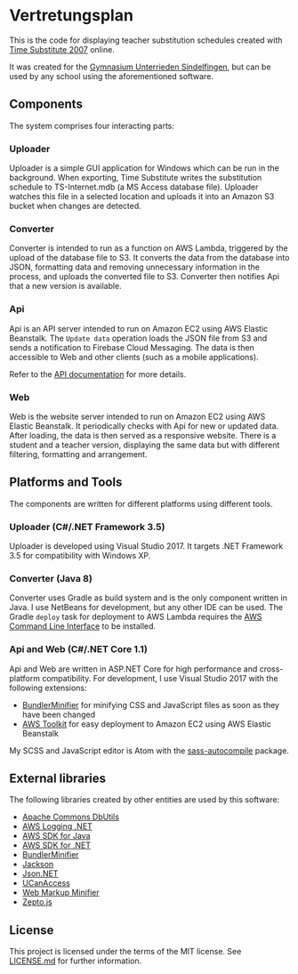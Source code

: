 # Vertretungsplan
This is the code for displaying teacher substitution schedules created with [Time Substitute 2007](http://fsware.de/) online.

It was created for the [Gymnasium Unterrieden Sindelfingen](http://www.gymnasium-unterrieden.de/), but can be used by any school using the aforementioned software.


## Components
The system comprises four interacting parts:

### Uploader
Uploader is a simple GUI application for Windows which can be run in the background.
When exporting, Time Substitute writes the substitution schedule to TS-Internet.mdb (a MS Access database file).
Uploader watches this file in a selected location and uploads it into an Amazon S3 bucket when changes are detected.

### Converter
Converter is intended to run as a function on AWS Lambda, triggered by the upload of the database file to S3.
It converts the data from the database into JSON, formatting data and removing unnecessary information in the process, and uploads the converted file to S3.
Converter then notifies Api that a new version is available.

### Api
Api is an API server intended to run on Amazon EC2 using AWS Elastic Beanstalk.
The `Update data` operation loads the JSON file from S3 and sends a notification to Firebase Cloud Messaging.
The data is then accessible to Web and other clients (such as a mobile applications).

Refer to the [API documentation](Api/API_Documentation.md) for more details.

### Web
Web is the website server intended to run on Amazon EC2 using AWS Elastic Beanstalk.
It periodically checks with Api for new or updated data.
After loading, the data is then served as a responsive website.
There is a student and a teacher version, displaying the same data but with different filtering, formatting and arrangement.


## Platforms and Tools
The components are written for different platforms using different tools.

### Uploader (C#/.NET Framework 3.5)
Uploader is developed using Visual Studio 2017. It targets .NET Framework 3.5 for compatibility with Windows XP.

### Converter (Java 8)
Converter uses Gradle as build system and is the only component written in Java.
I use NetBeans for development, but any other IDE can be used.
The Gradle `deploy` task for deployment to AWS Lambda requires the [AWS Command Line Interface](http://docs.aws.amazon.com/cli/latest/userguide/installing.html) to be installed.

### Api and Web (C#/.NET Core 1.1)
Api and Web are written in ASP.NET Core for high performance and cross-platform compatibility.
For development, I use Visual Studio 2017 with the following extensions:
* [BundlerMinifier](https://marketplace.visualstudio.com/items?itemName=MadsKristensen.BundlerMinifier) for minifying CSS and JavaScript files as soon as they have been changed
* [AWS Toolkit](http://docs.aws.amazon.com/toolkit-for-visual-studio/latest/user-guide/getting-set-up.html) for easy deployment to Amazon EC2 using AWS Elastic Beanstalk

My SCSS and JavaScript editor is Atom with the [sass-autocompile](https://atom.io/packages/sass-autocompile) package.


## External libraries
The following libraries created by other entities are used by this software:

* [Apache Commons DbUtils](https://commons.apache.org/proper/commons-dbutils/)
* [AWS Logging .NET](https://github.com/aws/aws-logging-dotnet)
* [AWS SDK for Java](https://aws.amazon.com/sdk-for-java/)
* [AWS SDK for .NET](https://aws.amazon.com/sdk-for-net/)
* [BundlerMinifier](https://github.com/madskristensen/BundlerMinifier)
* [Jackson](https://github.com/FasterXML/jackson)
* [Json.NET](http://www.newtonsoft.com/json)
* [UCanAccess](http://ucanaccess.sourceforge.net)
* [Web Markup Minifier](https://github.com/Taritsyn/WebMarkupMin)
* [Zepto.js](https://github.com/madrobby/zepto)


## License
This project is licensed under the terms of the MIT license. See [LICENSE.md](LICENSE.md) for further information.

